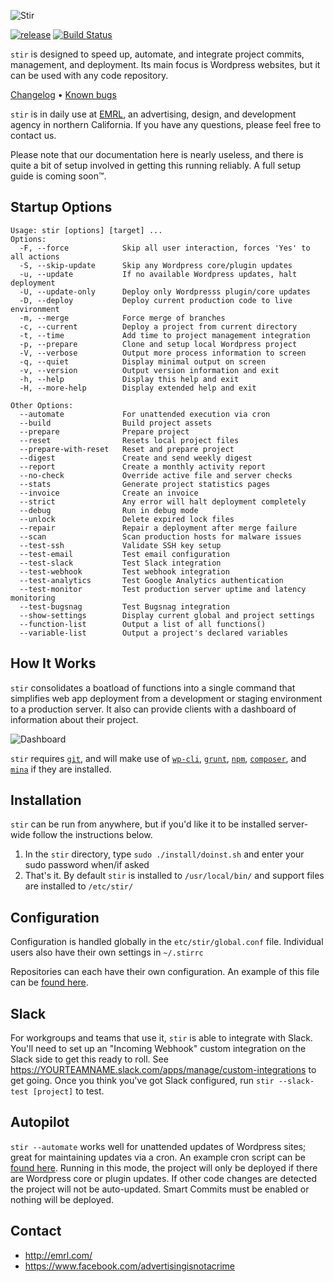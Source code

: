 ﻿![Stir](https://raw.githubusercontent.com/EMRL/stir/master/img/logo.png)

[![release](https://img.shields.io/badge/release-v3.7.4-blue.svg?style=flat)](https://github.com/EMRL/stir/releases/latest)
[![Build Status](https://travis-ci.org/EMRL/stir.svg?branch=master)](https://travis-ci.org/EMRL/stir)

`stir` is designed to speed up, automate, and integrate project commits, management, and deployment. Its main focus is Wordpress websites, but it can be used with any code repository. 

[Changelog](https://github.com/EMRL/stir/blob/master/CHANGELOG.md) &bull; [Known bugs](https://github.com/EMRL/stir/issues?q=is%3Aopen+is%3Aissue+label%3Abug)

`stir` is in daily use at [EMRL](http://emrl.com), an advertising, design, and development agency in northern California. If you have any questions, please feel free to contact us.

Please note that our documentation here is nearly useless, and there is quite a bit of setup involved in getting this running reliably. A full setup guide is coming soon™.

## Startup Options

```
Usage: stir [options] [target] ...
Options:
  -F, --force            Skip all user interaction, forces 'Yes' to all actions
  -S, --skip-update      Skip any Wordpress core/plugin updates
  -u, --update           If no available Wordpress updates, halt deployment
  -U, --update-only      Deploy only Wordpresss plugin/core updates
  -D, --deploy           Deploy current production code to live environment
  -m, --merge            Force merge of branches
  -c, --current          Deploy a project from current directory          
  -t, --time             Add time to project management integration
  -p, --prepare          Clone and setup local Wordpress project
  -V, --verbose          Output more process information to screen
  -q, --quiet            Display minimal output on screen
  -v, --version          Output version information and exit
  -h, --help             Display this help and exit
  -H, --more-help        Display extended help and exit

Other Options:
  --automate             For unattended execution via cron
  --build                Build project assets
  --prepare              Prepare project
  --reset                Resets local project files
  --prepare-with-reset   Reset and prepare project
  --digest               Create and send weekly digest
  --report               Create a monthly activity report
  --no-check             Override active file and server checks
  --stats                Generate project statistics pages
  --invoice              Create an invoice
  --strict               Any error will halt deployment completely
  --debug                Run in debug mode
  --unlock               Delete expired lock files
  --repair               Repair a deployment after merge failure
  --scan                 Scan production hosts for malware issues
  --test-ssh             Validate SSH key setup
  --test-email           Test email configuration
  --test-slack           Test Slack integration
  --test-webhook         Test webhook integration  
  --test-analytics       Test Google Analytics authentication
  --test-monitor         Test production server uptime and latency monitoring
  --test-bugsnag         Test Bugsnag integration
  --show-settings        Display current global and project settings
  --function-list        Output a list of all functions()
  --variable-list        Output a project's declared variables
```

## How It Works

`stir` consolidates a boatload of functions into a single command that simplifies web app deployment from a development or staging environment to a production server. It also can provide clients with a dashboard of information about their project.

![Dashboard](https://raw.githubusercontent.com/EMRL/stir/master/img/dashboard.png)

`stir` requires [`git`](https://git-scm.com/), and will make use of [`wp-cli`](http://wp-cli.org/), [`grunt`](http://gruntjs.com/), [`npm`](https://www.npmjs.com/), [`composer`](https://getcomposer.org/), and  [`mina`](http://nadarei.co/mina/) if they are installed.

## Installation

`stir` can be run from anywhere, but if you'd like it to be installed server-wide follow the instructions below. 

1. In the `stir` directory, type `sudo ./install/doinst.sh` and enter your sudo password when/if asked
2. That's it. By default `stir` is installed to `/usr/local/bin/` and support files are installed to `/etc/stir/`

## Configuration

Configuration is handled globally in the `etc/stir/global.conf` file. Individual users also have their own settings in `~/.stirrc`

Repositories can each have their own configuration. An example of this file can be [found here](https://github.com/EMRL/stir/blob/master/etc/stir.sh).

## Slack

For workgroups and teams that use it, `stir` is able to integrate with Slack. You'll need to set up an "Incoming Webhook" custom integration on the Slack side to get this ready to roll. See https://YOURTEAMNAME.slack.com/apps/manage/custom-integrations to get going. Once you think you've got Slack configured, run `stir --slack-test [project]` to test.

## Autopilot

`stir --automate` works well for unattended updates of Wordpress sites; great for maintaining updates via a cron. An example cron script can be [found here](https://github.com/EMRL/stir/blob/master/etc/cron/stir.cron.example). Running in this mode, the project will only be deployed if there are Wordpress core or plugin updates. If other code changes are detected the project will not be auto-updated. Smart Commits must be enabled or nothing will be deployed.

## Contact

* <http://emrl.com/>
* <https://www.facebook.com/advertisingisnotacrime>
